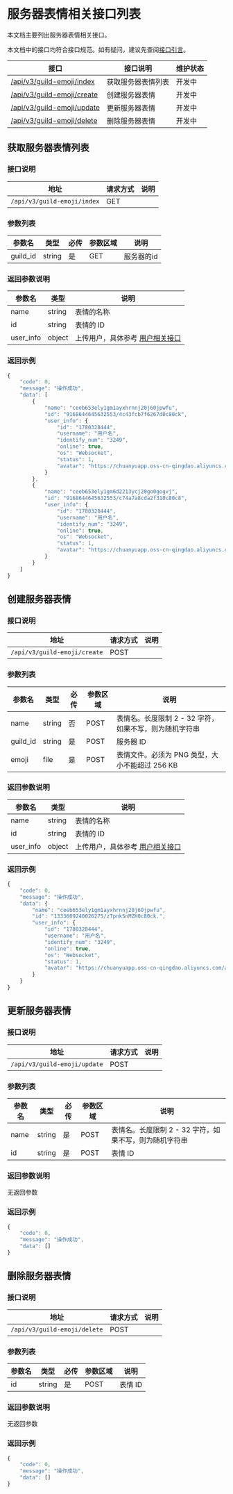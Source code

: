 # 服务器表情相关接口列表

本文档主要列出服务器表情相关接口。

本文档中的接口均符合接口规范。如有疑问，建议先查阅[接口引言](https://developer.kaiheila.cn/doc/reference)。

| 接口                                             | 接口说明           | 维护状态 |
| ------------------------------------------------ | ------------------ | -------- |
| [/api/v3/guild-emoji/index](#获取服务器表情列表) | 获取服务器表情列表 | 开发中   |
| [/api/v3/guild-emoji/create](#创建服务器表情)    | 创建服务器表情     | 开发中   |
| [/api/v3/guild-emoji/update](#更新服务器表情)    | 更新服务器表情     | 开发中   |
| [/api/v3/guild-emoji/delete](#删除服务器表情)    | 删除服务器表情     | 开发中   |

## 获取服务器表情列表

### 接口说明
|地址|请求方式|说明|
|--|--|--|
|`/api/v3/guild-emoji/index`|GET| |

### 参数列表

| 参数名     | 类型 | 必传 | 参数区域 | 说明                                              |
| ---------- | ---- | ---- | -------  | ------------------------------------------------- |
| guild_id   | string  | 是    | GET | 服务器的id                 |

### 返回参数说明

| 参数名   | 类型         | 说明                                                         |
| -------- | ------------ | ------------------------------------------------------------ |
|name|string|表情的名称|
|id|string|表情的 ID|
|user_info|object|上传用户，具体参考 [用户相关接口](https://developer.kaiheila.cn/doc/http/user) |


### 返回示例

```javascript
{
    "code": 0,
    "message": "操作成功",
    "data": [
        {
            "name": "ceeb653ely1gm1ayxhrnnj20j60jpwfu",
            "id": "9168644645632553/4c43fcb7f6267d0c80ck",
            "user_info": {
                "id": "1780328444",
                "username": "用户名",
                "identify_num": "3249",
                "online": true,
                "os": "Websocket",
                "status": 1,
                "avatar": "https://chuanyuapp.oss-cn-qingdao.aliyuncs.com/assets/bot.png/icon"
            }
        },
        {
            "name": "ceeb653ely1gm6d2213ycj20go0gogvj",
            "id": "9168644645632553/c74a7a8cda2f310c80c8",
            "user_info": {
                "id": "1780328444",
                "username": "用户名",
                "identify_num": "3249",
                "online": true,
                "os": "Websocket",
                "status": 1,
                "avatar": "https://chuanyuapp.oss-cn-qingdao.aliyuncs.com/assets/bot.png/icon"
            }
        }
    ]
}
```

## 创建服务器表情

### 接口说明
| 地址                         | 请求方式 | 说明 |
| ---------------------------- | -------- | ---- |
| `/api/v3/guild-emoji/create` | POST     |      |

### 参数列表

| 参数名   | 类型   | 必传 | 参数区域 | 说明                                                   |
| -------- | ------ | ---- | -------- | ------------------------------------------------------ |
| name     | string | 否   | POST     | 表情名。长度限制 2 - 32 字符，如果不写，则为随机字符串 |
| guild_id | string | 是   | POST     | 服务器 ID                                              |
| emoji    | file   | 是   | POST     | 表情文件。必须为 PNG 类型，大小不能超过 256 KB         |

### 返回参数说明

| 参数名   | 类型         | 说明                                                         |
| -------- | ------------ | ------------------------------------------------------------ |
|name|string|表情的名称|
|id|string|表情的 ID|
|user_info|object|上传用户，具体参考 [用户相关接口](https://developer.kaiheila.cn/doc/http/user) |

### 返回示例

```javascript
{
    "code": 0,
    "message": "操作成功",
    "data": {
        "name": "ceeb653ely1gm1ayxhrnnj20j60jpwfu",
        "id": "1333609240026275/zTpnkSnMZH0c80ck.",
        "user_info": {
            "id": "1780328444",
            "username": "用户名",
            "identify_num": "3249",
            "online": true,
            "os": "Websocket",
            "status": 1,
            "avatar": "https://chuanyuapp.oss-cn-qingdao.aliyuncs.com/assets/bot.png/icon"
        }
    }
}
```

## 更新服务器表情

### 接口说明

| 地址                         | 请求方式 | 说明 |
| ---------------------------- | -------- | ---- |
| `/api/v3/guild-emoji/update` | POST     |      |

### 参数列表

| 参数名 | 类型   | 必传 | 参数区域 | 说明                                                   |
| ------ | ------ | ---- | -------- | ------------------------------------------------------ |
| name   | string | 是   | POST     | 表情名。长度限制 2 - 32 字符，如果不写，则为随机字符串 |
| id     | string | 是   | POST     | 表情 ID                                                |


### 返回参数说明

无返回参数

### 返回示例

```javascript
{
    "code": 0,
    "message": "操作成功",
    "data": []
}
```

## 删除服务器表情

### 接口说明

| 地址                         | 请求方式 | 说明 |
| ---------------------------- | -------- | ---- |
| `/api/v3/guild-emoji/delete` | POST     |      |

### 参数列表

| 参数名 | 类型   | 必传 | 参数区域 | 说明                                                   |
| ------ | ------ | ---- | -------- | ------------------------------------------------------ |
| id     | string | 是   | POST     | 表情 ID                                                |


### 返回参数说明

无返回参数

### 返回示例

```javascript
{
    "code": 0,
    "message": "操作成功",
    "data": []
}
```

